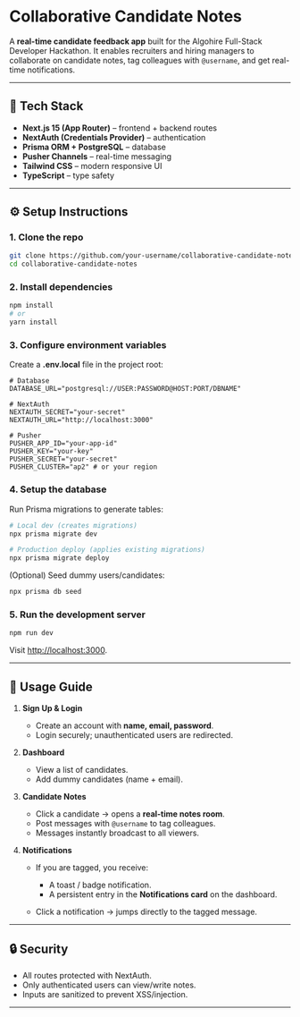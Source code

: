 # Collaborative Candidate Notes

A **real-time candidate feedback app** built for the Algohire Full-Stack Developer Hackathon.
It enables recruiters and hiring managers to collaborate on candidate notes, tag colleagues with `@username`, and get real-time notifications.

---

## 🚀 Tech Stack

* **Next.js 15 (App Router)** – frontend + backend routes
* **NextAuth (Credentials Provider)** – authentication
* **Prisma ORM + PostgreSQL** – database
* **Pusher Channels** – real-time messaging
* **Tailwind CSS** – modern responsive UI
* **TypeScript** – type safety

---

## ⚙️ Setup Instructions

### 1. Clone the repo

```bash
git clone https://github.com/your-username/collaborative-candidate-notes.git
cd collaborative-candidate-notes
```

### 2. Install dependencies

```bash
npm install
# or
yarn install
```

### 3. Configure environment variables

Create a **.env.local** file in the project root:

```env
# Database
DATABASE_URL="postgresql://USER:PASSWORD@HOST:PORT/DBNAME"

# NextAuth
NEXTAUTH_SECRET="your-secret"
NEXTAUTH_URL="http://localhost:3000"

# Pusher
PUSHER_APP_ID="your-app-id"
PUSHER_KEY="your-key"
PUSHER_SECRET="your-secret"
PUSHER_CLUSTER="ap2" # or your region
```

### 4. Setup the database

Run Prisma migrations to generate tables:

```bash
# Local dev (creates migrations)
npx prisma migrate dev

# Production deploy (applies existing migrations)
npx prisma migrate deploy
```

(Optional) Seed dummy users/candidates:

```bash
npx prisma db seed
```

### 5. Run the development server

```bash
npm run dev
```

Visit [http://localhost:3000](http://localhost:3000).

---

## 📖 Usage Guide

1. **Sign Up & Login**

   * Create an account with **name, email, password**.
   * Login securely; unauthenticated users are redirected.

2. **Dashboard**

   * View a list of candidates.
   * Add dummy candidates (name + email).

3. **Candidate Notes**

   * Click a candidate → opens a **real-time notes room**.
   * Post messages with `@username` to tag colleagues.
   * Messages instantly broadcast to all viewers.

4. **Notifications**

   * If you are tagged, you receive:

     * A toast / badge notification.
     * A persistent entry in the **Notifications card** on the dashboard.
   * Click a notification → jumps directly to the tagged message.

---

## 🔒 Security

* All routes protected with NextAuth.
* Only authenticated users can view/write notes.
* Inputs are sanitized to prevent XSS/injection.

---

